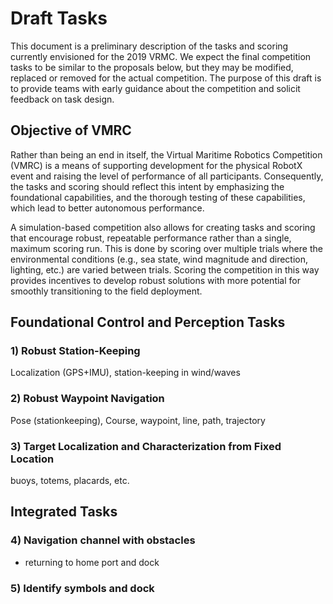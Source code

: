 # Draft Tasks #

This document is a preliminary description of the tasks and scoring currently envisioned for the 2019 VRMC.  We expect the final competition tasks to be similar to the proposals below, but they may be modified, replaced or removed for the actual competition.  The purpose of this draft is to provide teams with early guidance about the competition and solicit feedback on task design.

## Objective of VMRC ##

Rather than being an end in itself, the Virtual Maritime Robotics Competition (VMRC) is a means of supporting development for the physical RobotX event and raising the level of performance of all participants.  Consequently, the tasks and scoring should reflect this intent by emphasizing the foundational capabilities, and the thorough testing of these capabilities, which lead to better autonomous performance.

A simulation-based competition also allows for creating tasks and scoring that encourage robust, repeatable performance rather than a single, maximum scoring run.  This is done by scoring over multiple trials where the environmental conditions (e.g., sea state, wind magnitude and direction, lighting, etc.) are varied between trials.  Scoring the competition in this way provides incentives to develop robust solutions with more potential for smoothly transitioning to the field deployment.

## Foundational Control and Perception Tasks ##

### 1) Robust Station-Keeping ###

Localization (GPS+IMU), station-keeping in wind/waves

### 2) Robust Waypoint Navigation ###

Pose (stationkeeping),  Course, waypoint, line, path, trajectory

### 3) Target Localization and Characterization from Fixed Location ### 

buoys, totems, placards, etc.

## Integrated Tasks ##

### 4) Navigation channel with obstacles ###

 - returning to home port and dock

### 5) Identify symbols and dock ###